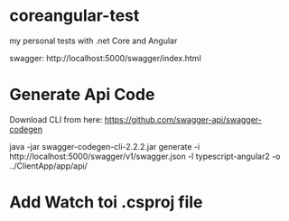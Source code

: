 # coreangular-test

my personal tests with .net Core and Angular

swagger: http://localhost:5000/swagger/index.html


# Generate Api Code
Download CLI from here: https://github.com/swagger-api/swagger-codegen

java -jar swagger-codegen-cli-2.2.2.jar generate -i http://localhost:5000/swagger/v1/swagger.json -l typescript-angular2 -o ../ClientApp/app/api/

# Add Watch toi .csproj file
  <ItemGroup>
    <DotNetCliToolReference Include="Microsoft.DotNet.Watcher.Tools" Version="1.0.0" />
  </ItemGroup>
